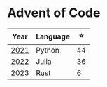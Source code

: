 # Advent of Code

| Year                      | Language | ⭐️ |
|---------------------------|----------|----|
| [2021](2021.py/README.md) | Python   | 44 |
| [2022](2022.jl/README.md) | Julia    | 36 |
| [2023](2023.rs/README.md) | Rust     |  6 |

